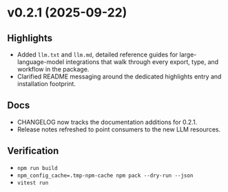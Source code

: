 # v0.2.1 (2025-09-22)

## Highlights
- Added `llm.txt` and `llm.md`, detailed reference guides for large-language-model integrations that walk through every export, type, and workflow in the package.
- Clarified README messaging around the dedicated highlights entry and installation footprint.

## Docs
- CHANGELOG now tracks the documentation additions for 0.2.1.
- Release notes refreshed to point consumers to the new LLM resources.

## Verification
- `npm run build`
- `npm_config_cache=.tmp-npm-cache npm pack --dry-run --json`
- `vitest run`
